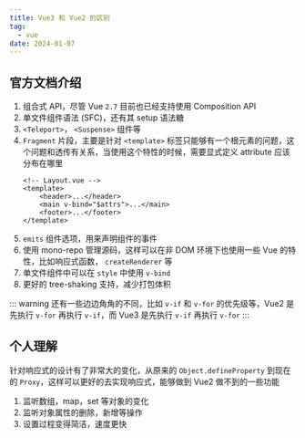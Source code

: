 ```yaml
---
title: Vue3 和 Vue2 的区别
tag:
  - vue
date: 2024-01-07
---
```


## 官方文档介绍

1. 组合式 API，尽管 Vue `2.7` 目前也已经支持使用 Composition API
1. 单文件组件语法 (SFC)，还有其 setup 语法糖
1. `<Teleport>`， `<Suspense>` 组件等
1. `Fragment` 片段，主要是针对 `<template>` 标签只能够有一个根元素的问题，这个问题和透传有关系，当使用这个特性的时候，需要显式定义 attribute 应该分布在哪里
   ```vue
   <!-- Layout.vue -->
   <template>
       <header>...</header>
       <main v-bind="$attrs">...</main>
       <footer>...</footer>
   </template>

   ```
1. `emits` 组件选项，用来声明组件的事件
1. 使用 mono-repo 管理源码，这样可以在非 DOM 环境下也使用一些 Vue 的特性，比如响应式函数， `createRenderer` 等
1. 单文件组件中可以在 `style` 中使用 `v-bind`
1. 更好的 tree-shaking 支持，减少打包体积

::: warning
还有一些边边角角的不同，比如 `v-if` 和 `v-for` 的优先级等，Vue2 是先执行 `v-for` 再执行 `v-if`，而 Vue3 是先执行 `v-if` 再执行 `v-for`
:::

## 个人理解

针对响应式的设计有了非常大的变化，从原来的 `Object.defineProperty` 到现在的 `Proxy`，这样可以更好的去实现响应式，能够做到 Vue2 做不到的一些功能

1. 监听数组，map，set 等对象的变化
1. 监听对象属性的删除，新增等操作
1. 设置过程变得简洁，速度更快
